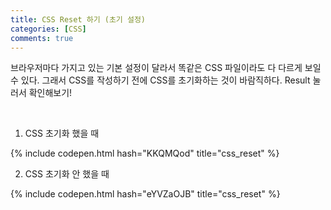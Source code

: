 ```yaml
---
title: CSS Reset 하기 (초기 설정)
categories: [CSS]
comments: true
---
```


 브라우저마다 가지고 있는 기본 설정이 달라서 똑같은 CSS 파일이라도 다 다르게 보일 수 있다. 그래서 CSS를 작성하기 전에 CSS를 초기화하는 것이 바람직하다. Result 눌러서 확인해보기!
 
<br>

1. CSS 초기화 했을 때

{% include codepen.html hash="KKQMQod" title="css_reset" %}

2. CSS 초기화 안 했을 때 
 
{% include codepen.html hash="eYVZaOJB" title="css_reset" %}

